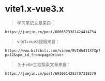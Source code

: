 # vite1.x-vue3.x
> 学习笔记文章来自：

`https://juejin.cn/post/6866373381424414734`

> vite1+vue3视频来自：

`https://www.bilibili.com/video/BV1Wh411X7Xp?p=12&spm_id_from=pageDriver`

> 关于vite工程探索文章来自：

`https://juejin.cn/post/6910014283707318279`